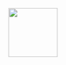 <div id="header" align="center">
  <img src="https://media.giphy.com/media/CAlBTS57uDXoY/giphy.gif" width="100"/>
</div>
